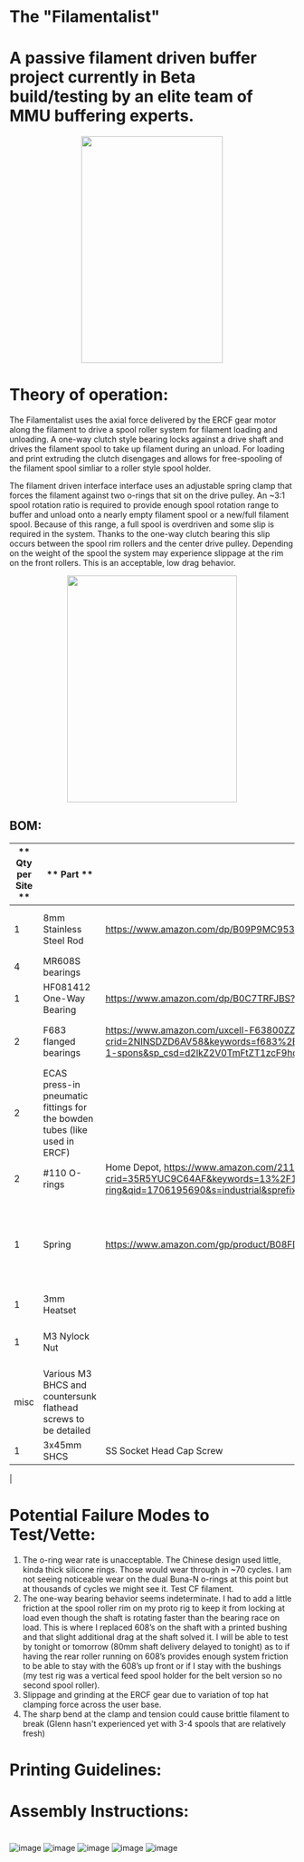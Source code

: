 # The "Filamentalist" 

# A passive filament driven buffer project currently in Beta build/testing by an elite team of MMU buffering experts.

<p align="center">
<img src="https://github.com/SkiBikePrint/ERCF_Mods/blob/319ebc64c6f7203fbcce4f664d93e957d442db1c/Filamentalist/Images/Filamentalist1.jpg" width="250" height="400">
</p>

# Theory of operation:
The Filamentalist uses the axial force delivered by the ERCF gear motor along the filament to drive a spool roller system for filament loading and unloading.  A one-way clutch style bearing locks against a drive shaft and drives the filament spool to take up filament during an unload.  For loading and print extruding the clutch disengages and allows for free-spooling of the filament spool simliar to a roller style spool holder.

The filament driven interface interface uses an adjustable spring clamp that forces the filament against two o-rings that sit on the drive pulley.  An ~3:1 spool rotation ratio is required to provide enough spool rotation range to buffer and unload onto a nearly empty filament spool or a new/full filament spool.  Because of this range, a full spool is overdriven and some slip is required in the system.  Thanks to the one-way clutch bearing this slip occurs between the spool rim rollers and the center drive pulley.  Depending on the weight of the spool the system may experience slippage at the rim on the front rollers.  This is an acceptable, low drag behavior.

<p align="center">
<img src="https://github.com/SkiBikePrint/ERCF_Mods/blob/d4a97d975891752a95d3143c7ecd344cd291694b/Filamentalist/Images/Filamentalist6.jpg" width="300" height="400">
</p>

## **BOM:**

| ** Qty per Site ** | ** Part ** | ** Source Reference ** | ** Comments ** |
|---------|-----------------------------|-----------------------------------------------------------------|-------------------------------------------------------------------------------------|
|   1   | 8mm Stainless Steel Rod  |https://www.amazon.com/dp/B09P9MC953?ref=ppx_yo2ov_dt_b_product_details&th=1 | Length to your preference.  75mm is the minimum for standard spool widths.  |                    |
|   4   | MR608S bearings |  |  |
|   1   | HF081412 One-Way Bearing | https://www.amazon.com/dp/B0C7TRFJBS?psc=1&ref=ppx_yo2ov_dt_b_product_details | 8mm Bore, 12mm length, 14.2mm Diameter |
|   2   | F683 flanged bearings  |  https://www.amazon.com/uxcell-F63800ZZ-10x19x7mm-Shielded-Bearings/dp/B0CP7N8V32/ref=sr_1_1_sspa?crid=2NINSDZD6AV58&keywords=f683%2Bbearing&qid=1706430383&sprefix=f683%2Bbearing%2Caps%2C163&sr=8-1-spons&sp_csd=d2lkZ2V0TmFtZT1zcF9hdGY&th=1 | F623 bearings will also work but recommend adding a tiny printed spacer between them |
|   2   | ECAS press-in pneumatic fittings for the bowden tubes (like used in ERCF)  |  | Locking clips are required and can be bought or printed|
|   2   | #110 O-rings | Home Depot, https://www.amazon.com/211-Buna-N-Ring-Durometer-Black/dp/B000FN0W7I/ref=sr_1_4?crid=35R5YUC9C64AF&keywords=13%2F16+id+1-1%2F16+OD+o-ring&qid=1706195690&s=industrial&sprefix=13%2F16+id+1-1%2F16+od+o-ring%2Cindustrial%2C179&sr=1-4 | 13/16" ID, 1-1/16" OD or 20mm ID, 27mm OD  |
|   1   | Spring  | https://www.amazon.com/gp/product/B08FDYJLYC/ref=ppx_yo_dt_b_search_asin_title?ie=UTF8&th=1 | Like in extruders - 304 Stainless Steel,6mm OD,1mm Wire Size,7.5mm Compressed Length,15mm Free Length,37.2N Load Capacity |                                 |
|   1 | 3mm Heatset  |  | Voron standard size | |
|   1   | M3 Nylock Nut |  | Can use standard M3 nut and threadlocker/Superglues as an alternative |
|  misc | Various M3 BHCS and countersunk flathead screws to be detailed | | |
|   1   | 3x45mm SHCS | SS Socket Head Cap Screw | Spring Tensioner Screw |
|


# Potential Failure Modes to Test/Vette:

1.  The o-ring wear rate is unacceptable.  The Chinese design used little, kinda thick silicone rings.  Those would wear through in ~70 cycles.  I am not seeing noticeable wear on the dual Buna-N o-rings at this point but at thousands of cycles we might see it.  Test CF filament.
2.  The one-way bearing behavior seems indeterminate.  I had to add a little friction at the spool roller rim on my proto rig to keep it from locking at load even though the shaft is rotating faster than the bearing race on load.  This is where I replaced 608’s on the shaft with a printed bushing and that slight additional drag at the shaft solved it.  I will be able to test by tonight or tomorrow (80mm shaft delivery delayed to tonight) as to if having the rear roller running on 608’s provides enough system friction to be able to stay with the 608’s up front or if I stay with the bushings (my test rig was a vertical feed spool holder for the belt version so no second spool roller).
3.  Slippage and grinding at the ERCF gear due to variation of top hat clamping force across the user base.
4.  The sharp bend at the clamp and tension could cause brittle filament to break (Glenn hasn't experienced yet with 3-4 spools that are relatively fresh)


# Printing Guidelines:

# Assembly Instructions:

#
![image](https://github.com/SkiBikePrint/ERCF_Mods/blob/86302ecd9cdc81f8ce3870dd59cb7f5b5a7dbf87/Filamentalist/Images/Filamentalist1.jpg)
![image](https://github.com/SkiBikePrint/ERCF_Mods/blob/86302ecd9cdc81f8ce3870dd59cb7f5b5a7dbf87/Filamentalist/Images/Filamentalist2.jpg)
![image](https://github.com/SkiBikePrint/ERCF_Mods/blob/86302ecd9cdc81f8ce3870dd59cb7f5b5a7dbf87/Filamentalist/Images/Filamentalist3.jpg)
![image](https://github.com/SkiBikePrint/ERCF_Mods/blob/86302ecd9cdc81f8ce3870dd59cb7f5b5a7dbf87/Filamentalist/Images/Filamentalist4.jpg)
![image](https://github.com/SkiBikePrint/ERCF_Mods/blob/86302ecd9cdc81f8ce3870dd59cb7f5b5a7dbf87/Filamentalist/Images/Filamentalist5.jpg)


